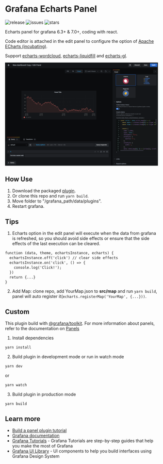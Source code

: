# Grafana Echarts Panel

![release](https://img.shields.io/github/v/release/Billiballa/bilibala-echarts-panel)
![issues](https://img.shields.io/github/issues-closed/Billiballa/bilibala-echarts-panel)
![stars](https://img.shields.io/github/stars/Billiballa/bilibala-echarts-panel?style=social)

Echarts panel for grafana 6.3+ & 7.0+, coding with react.

Code editor is attached in the edit panel to configure the option of [Apache ECharts (incubating)](https://github.com/apache/incubator-echarts).

Support [echarts-wordcloud](https://github.com/ecomfe/echarts-wordcloud), [echarts-liquidfill](https://github.com/ecomfe/echarts-liquidfill) and [echarts-gl](https://github.com/ecomfe/echarts-gl).

![screenshot](https://github.com/Billiballa/bilibala-echarts-panel/raw/master/doc/screenshot.png)

## How Use

1. Download the packaged [plugin](https://github.com/Billiballa/bilibala-echarts-panel/releases).
2. Or clone this repo and run ``yarn build``.
3. Move folder to "/grafana_path/data/plugins".
3. Restart grafana.

## Tips

1. Echarts option in the edit panel will execute when the data from grafana is refreshed, so you should avoid side effects or ensure that the side effects of the last execution can be cleared.
```
function (data, theme, echartsInstance, echarts) {
  echartsInstance.off('click') // clear side effects
  echartsInstance.on('click', () => {
    console.log('Click!');
  })
  return {...}
}
```
2. Add Map: clone repo, add YourMap.json to **src/map** and run ``yarn build``, panel will auto register it(``echarts.registerMap('YourMap', {...}))``.

## Custom

This plugin build with [@grafana/toolkit](https://www.npmjs.com/package/@grafana/toolkit).
For more information about panels, refer to the documentation on [Panels](https://grafana.com/docs/grafana/latest/features/panels/panels/)

1. Install dependencies
```BASH
yarn install
```
2. Build plugin in development mode or run in watch mode
```BASH
yarn dev
```
or
```BASH
yarn watch
```
3. Build plugin in production mode
```BASH
yarn build
```

## Learn more
- [Build a panel plugin tutorial](https://grafana.com/tutorials/build-a-panel-plugin)
- [Grafana documentation](https://grafana.com/docs/)
- [Grafana Tutorials](https://grafana.com/tutorials/) - Grafana Tutorials are step-by-step guides that help you make the most of Grafana
- [Grafana UI Library](https://developers.grafana.com/ui) - UI components to help you build interfaces using Grafana Design System
